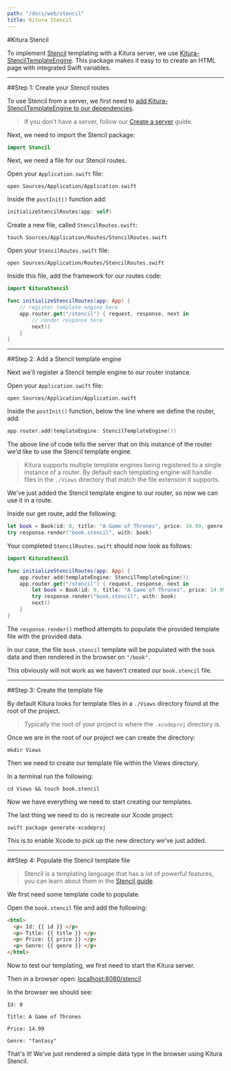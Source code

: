 ```yaml
---
path: "/docs/web/stencil"
title: Kitura Stencil
---
```


#Kitura Stencil

To implement [Stencil](https://github.com/stencilproject/Stencil) templating with a Kitura server, we use [Kitura-StencilTemplateEngine](https://github.com/Kitura-Next/Kitura-StencilTemplateEngine). This package makes it easy to to create an HTML page with integrated Swift variables.

---

##Step 1: Create your Stencil routes

To use Stencil from a server, we first need to [add Kitura-StencilTemplateEngine to our dependencies](https://github.com/Kitura-Next/Kitura-StencilTemplateEngine#add-dependencies).

> If you don't have a server, follow our [Create a server](../getting-started/create-server-cli) guide.

Next, we need to import the Stencil package:

```swift
import Stencil
```

Next, we need a file for our Stencil routes.

Open your `Application.swift` file:

```
open Sources/Application/Application.swift
```

Inside the `postInit()` function add:

```swift
initializeStencilRoutes(app: self)
```

Create a new file, called `StencilRoutes.swift`:

```
touch Sources/Application/Routes/StencilRoutes.swift
```

Open your `StencilRoutes.swift` file:

```
open Sources/Application/Routes/StencilRoutes.swift
```

Inside this file, add the framework for our routes code:

```swift
import KituraStencil

func initializeStencilRoutes(app: App) {
    // register template engine here
    app.router.get("/stencil") { request, response, next in
        // render response here
        next()
    }
}
```

---

##Step 2: Add a Stencil template engine

Next we'll register a Stencil temple engine to our router instance.

Open your `Application.swift` file:

```
open Sources/Application/Application.swift
```

Inside the `postInit()` function, below the line where we define the router, add:

```swift
app.router.add(templateEngine: StencilTemplateEngine())
```

The above line of code tells the server that on this instance of the router we'd like to use the Stencil template engine.

> Kitura supports multiple template engines being registered to a single instance of a router. By default each templating engine will handle files in the `./Views` directory that match the file extension it supports.

We've just added the Stencil template engine to our router, so now we can use it in a route.

Inside our get route, add the following:

```swift
let book = Book(id: 0, title: "A Game of Thrones", price: 14.99, genre: "fantasy")
try response.render("book.stencil", with: book)
```

Your completed `StencilRoutes.swift` should now look as follows:

```swift
import KituraStencil

func initializeStencilRoutes(app: App) {
    app.router.add(templateEngine: StencilTemplateEngine())
    app.router.get("/stencil") { request, response, next in
        let book = Book(id: 0, title: "A Game of Thrones", price: 14.99, genre: "fantasy")
        try response.render("book.stencil", with: book)
        next()
    }
}
```

The `response.render()` method attempts to populate the provided template file with the provided data.

In our case, the file `book.stencil` template will be populated with the `book` data and then rendered in the browser on `"/book"`.

This obviously will not work as we haven't created our `book.stencil` file.

---

##Step 3: Create the template file

By default Kitura looks for template files in a `./Views` directory found at the root of the project.

> Typically the root of your project is where the `.xcodeproj` directory is.

Once we are in the root of our project we can create the directory:

```
mkdir Views
```

Then we need to create our template file within the Views directory.

In a terminal run the following:

```
cd Views && touch book.stencil
```

Now we have everything we need to start creating our templates.

The last thing we need to do is recreate our Xcode project:

```
swift package generate-xcodeproj
```

This is to enable Xcode to pick up the new directory we've just added.

---

##Step 4: Populate the Stencil template file

> Stencil is a templating language that has a lot of powerful features, you can learn about them in the [Stencil guide](http://stencil.fuller.li/en/latest/).

We first need some template code to populate.

Open the `book.stencil` file and add the following:

```html
<html>
  <p> Id: {{ id }} </p>
  <p> Title: {{ title }} </p>
  <p> Price: {{ price }} </p>
  <p> Genre: {{ genre }} </p>
</html>
```

Now to test our templating, we first need to start the Kitura server.

Then in a browser open: <a href="http://localhost:8080/stencil" target="blank">localhost:8080/stencil</a>

In the browser we should see:

```
Id: 0

Title: A Game of Thrones

Price: 14.99

Genre: "fantasy"
```

That's it! We've just rendered a simple data type in the browser using Kitura Stencil.
